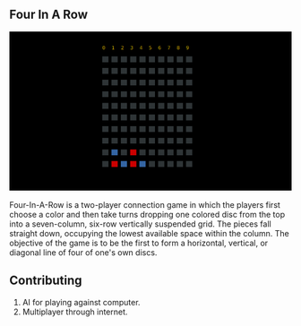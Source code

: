 Four In A Row
---------------

![Game](docs/game.png)

Four-In-A-Row is a two-player connection game in which the players first choose a color and then take turns dropping one colored disc from the top into a seven-column, six-row vertically suspended grid. The pieces fall straight down, occupying the lowest available space within the column. The objective of the game is to be the first to form a horizontal, vertical, or diagonal line of four of one's own discs.


## Contributing
1. AI for playing against computer.
2. Multiplayer through internet.
